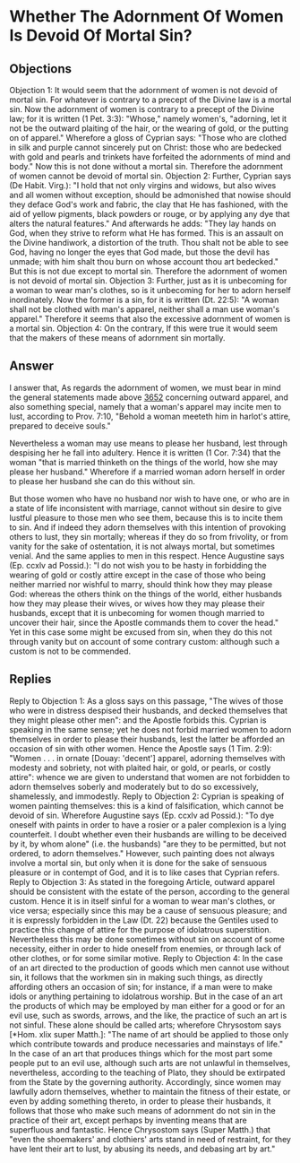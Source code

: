 # Whether The Adornment Of Women Is Devoid Of Mortal Sin?
## Objections
Objection 1: It would seem that the adornment of women is not devoid of mortal sin. For whatever is contrary to a precept of the Divine law is a mortal sin. Now the adornment of women is contrary to a precept of the Divine law; for it is written (1 Pet. 3:3): "Whose," namely women's, "adorning, let it not be the outward plaiting of the hair, or the wearing of gold, or the putting on of apparel." Wherefore a gloss of Cyprian says: "Those who are clothed in silk and purple cannot sincerely put on Christ: those who are bedecked with gold and pearls and trinkets have forfeited the adornments of mind and body." Now this is not done without a mortal sin. Therefore the adornment of women cannot be devoid of mortal sin.
Objection 2: Further, Cyprian says (De Habit. Virg.): "I hold that not only virgins and widows, but also wives and all women without exception, should be admonished that nowise should they deface God's work and fabric, the clay that He has fashioned, with the aid of yellow pigments, black powders or rouge, or by applying any dye that alters the natural features." And afterwards he adds: "They lay hands on God, when they strive to reform what He has formed. This is an assault on the Divine handiwork, a distortion of the truth. Thou shalt not be able to see God, having no longer the eyes that God made, but those the devil has unmade; with him shalt thou burn on whose account thou art bedecked." But this is not due except to mortal sin. Therefore the adornment of women is not devoid of mortal sin.
Objection 3: Further, just as it is unbecoming for a woman to wear man's clothes, so is it unbecoming for her to adorn herself inordinately. Now the former is a sin, for it is written (Dt. 22:5): "A woman shall not be clothed with man's apparel, neither shall a man use woman's apparel." Therefore it seems that also the excessive adornment of women is a mortal sin.
Objection 4: On the contrary, If this were true it would seem that the makers of these means of adornment sin mortally.
## Answer

I answer that, As regards the adornment of women, we must bear in mind the general statements made above [3652](A[1]) concerning outward apparel, and also something special, namely that a woman's apparel may incite men to lust, according to Prov. 7:10, "Behold a woman meeteth him in harlot's attire, prepared to deceive souls."

Nevertheless a woman may use means to please her husband, lest through despising her he fall into adultery. Hence it is written (1 Cor. 7:34) that the woman "that is married thinketh on the things of the world, how she may please her husband." Wherefore if a married woman adorn herself in order to please her husband she can do this without sin.

But those women who have no husband nor wish to have one, or who are in a state of life inconsistent with marriage, cannot without sin desire to give lustful pleasure to those men who see them, because this is to incite them to sin. And if indeed they adorn themselves with this intention of provoking others to lust, they sin mortally; whereas if they do so from frivolity, or from vanity for the sake of ostentation, it is not always mortal, but sometimes venial. And the same applies to men in this respect. Hence Augustine says (Ep. ccxlv ad Possid.): "I do not wish you to be hasty in forbidding the wearing of gold or costly attire except in the case of those who being neither married nor wishful to marry, should think how they may please God: whereas the others think on the things of the world, either husbands how they may please their wives, or wives how they may please their husbands, except that it is unbecoming for women though married to uncover their hair, since the Apostle commands them to cover the head." Yet in this case some might be excused from sin, when they do this not through vanity but on account of some contrary custom: although such a custom is not to be commended.
## Replies
Reply to Objection 1: As a gloss says on this passage, "The wives of those who were in distress despised their husbands, and decked themselves that they might please other men": and the Apostle forbids this. Cyprian is speaking in the same sense; yet he does not forbid married women to adorn themselves in order to please their husbands, lest the latter be afforded an occasion of sin with other women. Hence the Apostle says (1 Tim. 2:9): "Women . . . in ornate [Douay: 'decent'] apparel, adorning themselves with modesty and sobriety, not with plaited hair, or gold, or pearls, or costly attire": whence we are given to understand that women are not forbidden to adorn themselves soberly and moderately but to do so excessively, shamelessly, and immodestly.
Reply to Objection 2: Cyprian is speaking of women painting themselves: this is a kind of falsification, which cannot be devoid of sin. Wherefore Augustine says (Ep. ccxlv ad Possid.): "To dye oneself with paints in order to have a rosier or a paler complexion is a lying counterfeit. I doubt whether even their husbands are willing to be deceived by it, by whom alone" (i.e. the husbands) "are they to be permitted, but not ordered, to adorn themselves." However, such painting does not always involve a mortal sin, but only when it is done for the sake of sensuous pleasure or in contempt of God, and it is to like cases that Cyprian refers.
Reply to Objection 3: As stated in the foregoing Article, outward apparel should be consistent with the estate of the person, according to the general custom. Hence it is in itself sinful for a woman to wear man's clothes, or vice versa; especially since this may be a cause of sensuous pleasure; and it is expressly forbidden in the Law (Dt. 22) because the Gentiles used to practice this change of attire for the purpose of idolatrous superstition. Nevertheless this may be done sometimes without sin on account of some necessity, either in order to hide oneself from enemies, or through lack of other clothes, or for some similar motive.
Reply to Objection 4: In the case of an art directed to the production of goods which men cannot use without sin, it follows that the workmen sin in making such things, as directly affording others an occasion of sin; for instance, if a man were to make idols or anything pertaining to idolatrous worship. But in the case of an art the products of which may be employed by man either for a good or for an evil use, such as swords, arrows, and the like, the practice of such an art is not sinful. These alone should be called arts; wherefore Chrysostom says [*Hom. xlix super Matth.]: "The name of art should be applied to those only which contribute towards and produce necessaries and mainstays of life." In the case of an art that produces things which for the most part some people put to an evil use, although such arts are not unlawful in themselves, nevertheless, according to the teaching of Plato, they should be extirpated from the State by the governing authority. Accordingly, since women may lawfully adorn themselves, whether to maintain the fitness of their estate, or even by adding something thereto, in order to please their husbands, it follows that those who make such means of adornment do not sin in the practice of their art, except perhaps by inventing means that are superfluous and fantastic. Hence Chrysostom says (Super Matth.) that "even the shoemakers' and clothiers' arts stand in need of restraint, for they have lent their art to lust, by abusing its needs, and debasing art by art."